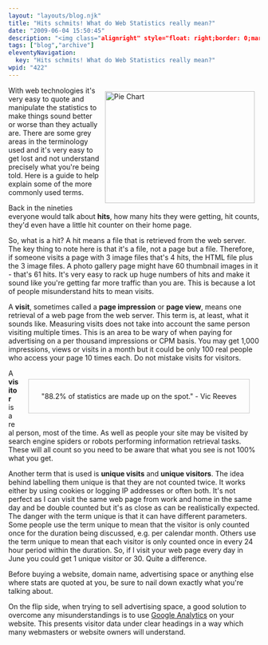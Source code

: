 ```yaml
---
layout: "layouts/blog.njk"
title: "Hits schmits! What do Web Statistics really mean?"
date: "2009-06-04 15:50:45"
description: "<img class="alignright" style="float: right;border: 0;margin: 10px" src="http://www"
tags: ["blog","archive"]
eleventyNavigation:
  key: "Hits schmits! What do Web Statistics really mean?"
wpid: "422"
---
```

<img class="alignright" style="float: right;border: 0;margin: 10px" src="http://www.chris-smith-web.com/wp/wp-content/uploads/2009/06/pie-chart.jpg" alt="Pie Chart" width="300" height="224" />With web technologies it's very easy to quote and manipulate the statistics to make things sound better or worse than they actually are. There are some grey areas in the terminology used and it's very easy to get lost and not understand precisely what you're being told. Here is a guide to help explain some of the more commonly used terms.

Back in the nineties everyone would talk about <strong>hits</strong>, how many hits they were getting, hit counts, they'd even have a little hit counter on their home page.

So, what is a hit? A hit means a file that is retrieved from the web server. The key thing to note here is that it's a file, not a page but a file. Therefore, if someone visits a page with 3 image files that's 4 hits, the HTML file plus the 3 image files. A photo gallery page might have 60 thumbnail images in it - that's 61 hits. It's very easy to rack up huge numbers of hits and make it sound like you're getting far more traffic than you are. This is because a lot of people misunderstand hits to mean visits.

A <strong>visit</strong>, sometimes called a <strong>page impression</strong> or <strong>page view</strong>, means one retrieval of a web page from the web server. This term is, at least, what it sounds like. Measuring visits does not take into account the same person visiting multiple times. This is an area to be wary of when paying for advertising on a per thousand impressions or CPM basis. You may get 1,000 impressions, views or visits in a month but it could be only 100 real people who access your page 10 times each. Do not mistake visits for visitors.
<div style="border:solid 1px #CCCCCC;padding:25px;margin:20px;float:right">"88.2% of statistics are made up on the spot."
- Vic Reeves</div>
A <strong>visitor</strong> is a real person, most of the time. As well as people your site may be visited by search engine spiders or robots performing information retrieval tasks. These will all count so you need to be aware that what you see is not 100% what you get.

Another term that is used is <strong>unique visits</strong> and <strong>unique visitors</strong>. The idea behind labelling them unique is that they are not counted twice. It works either by using cookies or logging IP addresses or often both. It's not perfect as I can visit the same web page from work and home in the same day and be double counted but it's as close as can be realistically expected. The danger with the term unique is that it can have different parameters. Some people use the term unique to mean that the visitor is only counted once for the duration being discussed, e.g. per calendar month. Others use the term unique to mean that each visitor is only counted once in every 24 hour period within the duration. So, if I visit your web page every day in June you could get 1 unique visitor or 30. Quite a difference.

Before buying a website, domain name, advertising space or anything else where stats are quoted at you, be sure to nail down exactly what you're talking about.

On the flip side, when trying to sell advertising space, a good solution to overcome any misunderstandings is to use <a title="Google Analytics" href="http://www.google.com/analytics/" target="_blank">Google Analytics</a> on your website. This presents visitor data under clear headings in a way which many webmasters or website owners will understand.